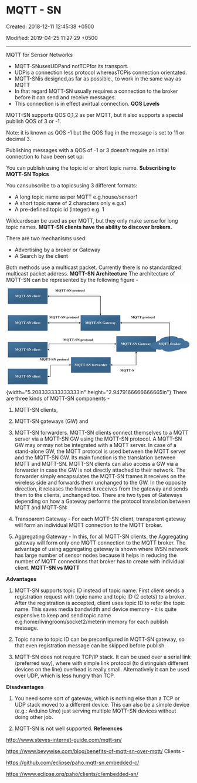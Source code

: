 # MQTT - SN

Created: 2018-12-11 12:45:38 +0500

Modified: 2019-04-25 11:27:29 +0500

---

MQTT for Sensor Networks
-   MQTT-SNusesUDPand notTCPfor its transport.
-   UDPis a connection less protocol whereasTCPis connection orientated.
-   MQTT-SNis designed,as far as possible., to work in the same way as MQTT
-   In that regard MQTT-SN usually requires a connection to the broker before it can send and receive messages.
-   This connection is in effect avirtual connection.
**QOS Levels**

MQTT-SN supports QOS 0,1,2 as per MQTT, but it also supports a special publish QOS of 3 or -1.

Note: it is known as QOS -1 but the QOS flag in the message is set to 11 or decimal 3.

Publishing messages with a QOS of -1 or 3 doesn't require an initial connection to have been set up.

You can publish using the topic id or short topic name.
**Subscribing to MQTT-SN Topics**

You cansubscribe to a topicsusing 3 different formats:
-   A long topic name as per MQTT e.g.house/sensor1
-   A short topic name of 2 characters only e.g.s1
-   A pre-defined topic id (integer) e.g. 1

Wildcardscan be used as per MQTT, but they only make sense for long topic names.
**MQTT-SN clients have the ability to discover brokers.**

There are two mechanisms used:
-   Advertising by a broker or Gateway
-   A Search by the client

Both methods use a multicast packet. Currently there is no standardized multicast packet address.
**MQTT-SN Architecture**
The architecture of MQTT-SN can be represented by the following figure -
![MQTT-SN Architecture](media/MQTT---SN-image1.jpg){width="5.208333333333333in" height="2.9479166666666665in"}
There are three kinds of MQTT-SN components -

1.  MQTT-SN clients,

2.  MQTT-SN gateways (GW) and

3.  MQTT-SN forwarders.
MQTT-SN clients connect themselves to a MQTT server via a MQTT-SN GW using the MQTT-SN protocol. A MQTT-SN GW may or may not be integrated with a MQTT server. In case of a stand-alone GW, the MQTT protocol is used between the MQTT server and the MQTT-SN GW. Its main function is the translation between MQTT and MQTT-SN. MQTT-SN clients can also access a GW via a forwarder in case the GW is not directly attached to their network. The forwarder simply encapsulates the MQTT-SN frames it receives on the wireless side and forwards them unchanged to the GW. In the opposite direction, it releases the frames it receives from the gateway and sends them to the clients, unchanged too.
There are two types of Gateways depending on how a Gateway performs the protocol translation between MQTT and MQTT-SN:
1.  Transparent Gateway - For each MQTT-SN client, transparent gateway will form an individual MQTT connection to the MQTT broker.

2.  Aggregating Gateway - In this, for all MQTT-SN clients, the Aggregating gateway will form only one MQTT connection to the MQTT broker. The advantage of using aggregating gateway is shown where WSN network has large number of sensor nodes because it helps in reducing the number of MQTT connections that broker has to create with individual client.
**MQTT-SN vs MQTT**

**Advantages**

1.  MQTT-SN supports topic ID instead of topic name. First client sends a registration request with topic name and topic ID (2 octets) to a broker. After the registration is accepted, client uses topic ID to refer the topic name. This saves media bandwidth and device memory - it is quite expensive to keep and send topic name e.g:home/livingroom/socket2/meterin memory for each publish message.

2.  Topic name to topic ID can be preconfigured in MQTT-SN gateway, so that even registration message can be skipped before publish.

3.  MQTT-SN does not require TCP/IP stack. It can be used over a serial link (preferred way), where with simple link protocol (to distinguish different devices on the line) overhead is really small. Alternatively it can be used over UDP, which is less hungry than TCP.

**Disadvantages**

1.  You need some sort of gateway, which is nothing else than a TCP or UDP stack moved to a different device. This can also be a simple device (e.g.: Arduino Uno) just serving multiple MQTT-SN devices without doing other job.

2.  MQTT-SN is not well supported.
**References**

<http://www.steves-internet-guide.com/mqtt-sn/>

<https://www.bevywise.com/blog/benefits-of-mqtt-sn-over-mqtt/>
Clients -

<https://github.com/eclipse/paho.mqtt-sn.embedded-c/>

<https://www.eclipse.org/paho/clients/c/embedded-sn/>

